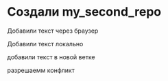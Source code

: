 ﻿# Создали my_second_repo

Добавили текст через браузер

Добавили текст локально

добавили текст в новой ветке

разрешаемм конфликт

